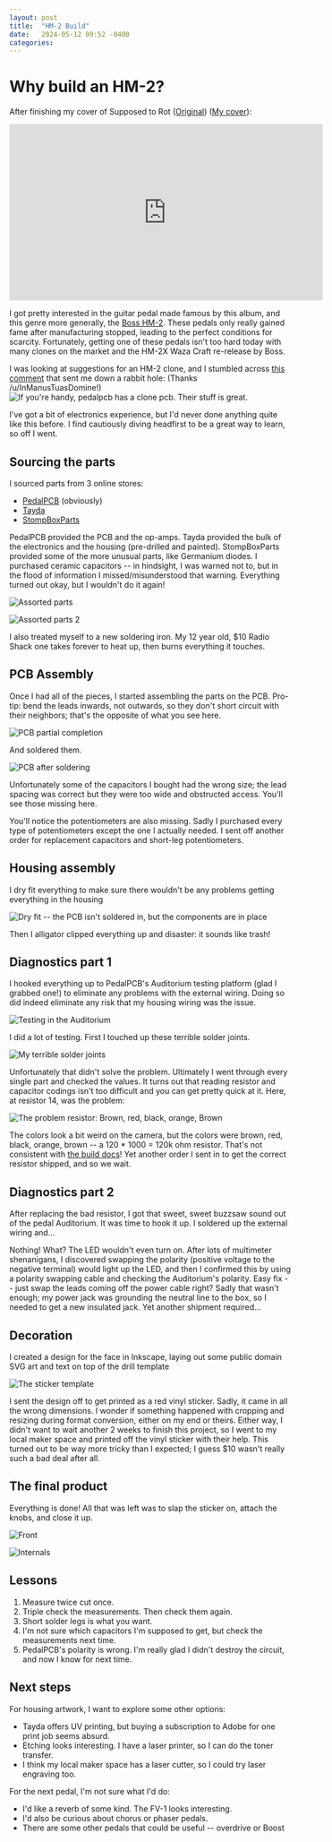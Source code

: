 ```yaml
---
layout: post
title:  "HM-2 Build"
date:   2024-05-12 09:52 -0400
categories: 
---
```


# Why build an HM-2?
After finishing my cover of Supposed to Rot ([Original](https://www.youtube.com/watch?v=IxMnWiIvPrQ&pp=ygUPc3VwcG9zZWQgdG8gcm90)) ([My cover](https://www.youtube.com/watch?v=KVK3Xs1eAUo)):

<iframe width="560" height="315" src="https://www.youtube-nocookie.com/embed/KVK3Xs1eAUo?si=0OSxtiZXiQS7Utg7" title="YouTube video player" frameborder="0" allow="accelerometer; autoplay; clipboard-write; encrypted-media; gyroscope; picture-in-picture; web-share" referrerpolicy="strict-origin-when-cross-origin" allowfullscreen></iframe>

I got pretty interested in the guitar pedal made famous by this album, and this genre more generally, the [Boss HM-2](https://en.wikipedia.org/wiki/Boss_HM-2). These pedals only really gained fame after manufacturing stopped, leading to the perfect conditions for scarcity. Fortunately, getting one of these pedals isn't too hard today with many clones on the market and the HM-2X Waza Craft re-release by Boss.

I was looking at suggestions for an HM-2 clone, and I stumbled across [this comment](https://www.reddit.com/r/guitarpedals/comments/iygqo4/what_is_the_best_hm2_clone/g6culu5/) that sent me down a rabbit hole: (Thanks /u/InManusTuasDomine!)
![If you're handy, pedalpcb has a clone pcb. Their stuff is great.](/photos/hm-2/reddit-post.png)

I've got a bit of electronics experience, but I'd never done anything quite like this before. I find cautiously diving headfirst to be a great way to learn, so off I went.

## Sourcing the parts
I sourced parts from 3 online stores:
* [PedalPCB](https://www.pedalpcb.com/) (obviously)
* [Tayda](https://www.taydaelectronics.com/)
* [StompBoxParts](https://stompboxparts.com/)

PedalPCB provided the PCB and the op-amps. Tayda provided the bulk of the electronics and the housing (pre-drilled and painted). StompBoxParts provided some of the more unusual parts, like Germanium diodes. I purchased ceramic capacitors -- in hindsight, I was warned not to, but in the flood of information I missed/misunderstood that warning. Everything turned out okay, but I wouldn't do it again!

![Assorted parts](/photos/hm-2/parts-1.png)

![Assorted parts 2](/photos/hm-2/parts-2.png)

I also treated myself to a new soldering iron. My 12 year old, $10 Radio Shack one takes forever to heat up, then burns everything it touches.

## PCB Assembly
Once I had all of the pieces, I started assembling the parts on the PCB. Pro-tip: bend the leads inwards, not outwards, 
so they don't short circuit with their neighbors; that's the opposite of what you see here.

![PCB partial completion](/photos/hm-2/pcb-pre-solder.png)

And soldered them.

![PCB after soldering](/photos/hm-2/pcb-soldered.png)

Unfortunately some of the capacitors I bought had the wrong size; the lead spacing was correct but they were too wide and obstructed access. 
You'll see those missing here.

You'll notice the potentiometers are also missing. Sadly I purchased every type of potentiometers except the one I actually needed.
 I sent off another order for replacement capacitors and short-leg potentiometers.

## Housing assembly

I dry fit everything to make sure there wouldn't be any problems getting everything in the housing

![Dry fit -- the PCB isn't soldered in, but the components are in place](/photos/hm-2/dry-fit.JPG)

Then I alligator clipped everything up and disaster: it sounds like trash!

## Diagnostics part 1

I hooked everything up to PedalPCB's Auditorium testing platform (glad I grabbed one!) to eliminate any problems with the external wiring. 
Doing so did indeed eliminate any risk that my housing wiring was the issue.

![Testing in the Auditorium](/photos/hm-2/testing.JPG)

I did a lot of testing. First I touched up these terrible solder joints.

![My terrible solder joints](/photos/hm-2/solder-close-up.JPG)

Unfortunately that didn't solve the problem. Ultimately I went through every single part and checked the values. It turns out that reading resistor and capacitor codings isn't too difficult and you can get pretty quick at it. Here, at resistor 14, was the problem:

![The problem resistor: Brown, red, black, orange, Brown](/photos/hm-2/problem.jpg)

The colors look a bit weird on the camera, but the colors were brown, red, black, orange, brown -- a 120 * 1000 = 120k ohm resistor. That's not consistent with [the build docs](https://docs.pedalpcb.com/project/Promethium.pdf)! Yet another order I sent in to get the correct resistor shipped, and so we wait.

## Diagnostics part 2

After replacing the bad resistor, I got that sweet, sweet buzzsaw sound out of the pedal Auditorium. It was time to hook it up. I soldered up the external wiring and...

Nothing! What? The LED wouldn't even turn on. After lots of multimeter shenanigans, I discovered swapping the polarity (positive voltage to the negative terminal) would light up the LED, and then I confirmed this by using a polarity swapping cable and checking the Auditorium's polarity. Easy fix -- just swap the leads coming off the power cable right? Sadly that wasn't enough; my power jack was grounding the neutral line to the box, so I needed to get a new insulated jack. Yet another shipment required...

## Decoration

I created a design for the face in Inkscape, laying out some public domain SVG art and text on top of the drill template

![The sticker template](/photos/hm-2/sticker.png)

I sent the design off to get printed as a red vinyl sticker. Sadly, it came in all the wrong dimensions. I wonder if something happened with cropping and resizing during format conversion, either on my end or theirs. Either way, I didn't want to wait another 2 weeks to finish this project, so I went to my local maker space and printed off the vinyl sticker with their help. This turned out to be way more tricky than I expected; I guess $10 wasn't really such a bad deal after all.

## The final product

Everything is done! All that was left was to slap the sticker on, attach the knobs, and close it up.

![Front](/photos/hm-2/finished-front.JPG)

![Internals](/photos/hm-2/finished-guts.png)

## Lessons
1. Measure twice cut once.
2. Triple check the measurements. Then check them again.
3. Short solder legs is what you want.
4. I'm not sure which capacitors I'm supposed to get, but check the measurements next time.
5. PedalPCB's polarity is wrong. I'm really glad I didn't destroy the circuit, and now I know for next time.

## Next steps
For housing artwork, I want to explore some other options:
* Tayda offers UV printing, but buying a subscription to Adobe for one print job seems absurd.
* Etching looks interesting. I have a laser printer, so I can do the toner transfer.
* I think my local maker space has a laser cutter, so I could try laser engraving too.

For the next pedal, I'm not sure what I'd do:
* I'd like a reverb of some kind. The FV-1 looks interesting.
* I'd also be curious about chorus or phaser pedals.
* There are some other pedals that could be useful -- overdrive or Boost
